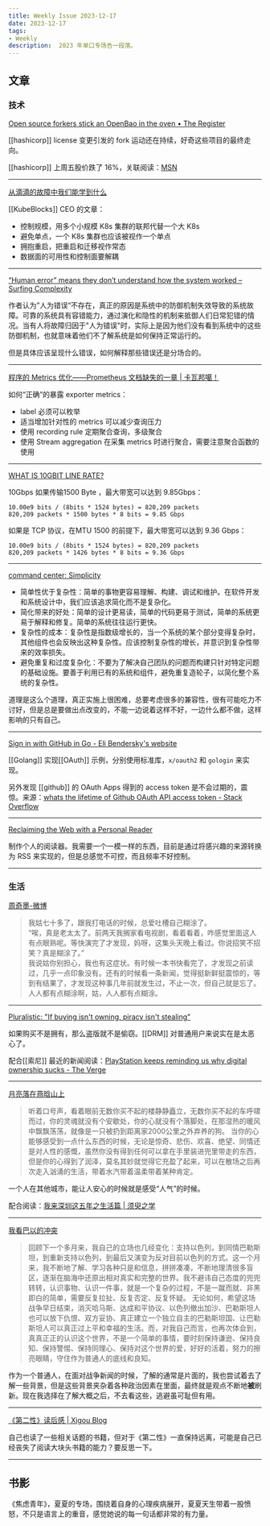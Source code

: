 ```yaml
---
title: Weekly Issue 2023-12-17
date: 2023-12-17
tags:
- Weekly
description:  2023 年单口专场告一段落。
---
```



## 文章

### 技术

[Open source forkers stick an OpenBao in the oven • The Register](https://www.theregister.com/2023/12/08/hashicorp_openbao_fork/)

[[hashicorp]] license 变更引发的 fork 运动还在持续，好奇这些项目的最终走向。

[[hashicorp]] 上周五股价跌了 16%，关联阅读：[MSN](https://www.msn.com/en-us/money/markets/why-hashicorp-stock-dropped-today/ar-AA1ldXMw?cvid=cb6eb32a86314fd19df2b9489a56c521&ei=16)

---

[从滴滴的故障中我们能学到什么](https://mp.weixin.qq.com/s/Oj4qGrYHq9-z87H2b9WDzg)

[[KubeBlocks]] CEO 的文章：
- 控制规模，用多个小规模 K8s 集群的联邦代替一个大 K8s
- 避免单点，一个 K8s 集群也应该被视作一个单点
- 拥抱重启，把重启和迁移视作常态
- 数据面的可用性和控制面要解耦

---

[“Human error” means they don’t understand how the system worked – Surfing Complexity](https://surfingcomplexity.blog/2023/12/10/human-error-means-they-dont-understand-how-the-system-worked/)

作者认为”人为错误“不存在，真正的原因是系统中的防御机制失效导致的系统故障。可靠的系统具有容错能力，通过演化和隐性的机制来抵御人们日常犯错的情况。当有人将故障归因于"人为错误"时，实际上是因为他们没有看到系统中的这些防御机制，也就意味着他们不了解系统是如何保持正常运行的。

但是具体应该呈现什么错误，如何解释那些错误还是分场合的。

---

[程序的 Metrics 优化——Prometheus 文档缺失的一章 | 卡瓦邦噶！](https://www.kawabangga.com/posts/5606)

如何“正确”的暴露 exporter metrics：
- label 必须可以枚举
- 适当增加针对性的 metrics 可以减少查询压力
- 使用 recording rule 定期聚合查询，多级聚合
- 使用 Stream aggregation 在采集 metrics 时进行聚合，需要注意聚合函数的使用

---

[WHAT IS 10GBIT LINE RATE?](https://www.fmad.io/blog/what-is-10g-line-rate)

10Gbps 如果传输1500 Byte ，最大带宽可以达到 9.85Gbps：
```
10.00e9 bits / (8bits * 1524 bytes) = 820,209 packets
820,209 packets * 1500 bytes * 8 bits = 9.85 Gbps
```

如果是 TCP 协议，在MTU 1500 的前提下，最大带宽可以达到 9.36 Gbps：
```
10.00e9 bits / (8bits * 1524 bytes) = 820,209 packets
820,209 packets * 1426 bytes * 8 bits = 9.36 Gbps
```

---


[command center: Simplicity](https://commandcenter.blogspot.com/2023/12/simplicity.html)

- 简单性优于复杂性：简单的事物更容易理解、构建、调试和维护。在软件开发和系统设计中，我们应该追求简化而不是复杂化。
- 简化带来的好处：简单的设计更易读，简单的代码更易于测试，简单的系统更易于解释和修复。简单的系统往往运行更快。
- 复杂性的成本：复杂性是指数级增长的，当一个系统的某个部分变得复杂时，其他组件也会反映出这种复杂性。应该控制复杂性的增长，并意识到复杂性带来的效率损失。
- 避免重复和过度复杂化：不要为了解决自己团队的问题而构建只针对特定问题的基础设施。要善于利用已有的系统和组件，避免重复造轮子，以简化整个系统的复杂性。

道理是这么个道理，真正实施上很困难，总要考虑很多的兼容性，很有可能吃力不讨好，但是总是要做出点改变的，不能一边说着这样不好，一边什么都不做，这样影响的只有自己。

---

[Sign in with GitHub in Go - Eli Bendersky's website](https://eli.thegreenplace.net/2023/sign-in-with-github-in-go/)

[[Golang]] 实现[[OAuth]] 示例，分别使用标准库，`x/oauth2` 和 `gologin` 来实现。

另外发现 [[github]] 的 OAuth Apps 得到的 access token 是不会过期的，震惊。来源：[whats the lifetime of Github OAuth API access token - Stack Overflow](https://stackoverflow.com/questions/26902600/whats-the-lifetime-of-github-oauth-api-access-token)

---

[Reclaiming the Web with a Personal Reader](https://olano.dev/2023-12-12-reclaiming-the-web-with-a-personal-reader/)

制作个人的阅读器。我需要一个一模一样的东西，目前是通过将感兴趣的来源转换为 RSS 来实现的，但是总感觉不可控，而且频率不好控制。

---


### 生活

[周奇墨-微博](https://weibo.com/3516836483/NwDki1NFu)

>我姑七十多了，跟我打电话的时候，总爱吐槽自己糊涂了。  
>“唉，真是老太太了。前两天我搁家看电视剧，看着看着，咋感觉里面这人有点眼熟呢。等快演完了才发现，妈呀，这集头天晚上看过。你说招笑不招笑？真是糊涂了。”  
>我说姑你别担心，我也有这症状。有时候一本书快看完了，才发现之前读过，几乎一点印象没有。还有的时候看一条新闻，觉得挺新鲜挺震惊的，等到有结果了，才发现这种事几年前就发生过，不止一次，但自己就是忘了。  
>人人都有点糊涂啊，姑，人人都有点糊涂。

---

[Pluralistic: "If buying isn't owning, piracy isn't stealing"](https://pluralistic.net/2023/12/08/playstationed/)

如果购买不是拥有，那么盗版就不是偷窃。[[DRM]] 对普通用户来说实在是太恶心了。

配合[[索尼]] 最近的新闻阅读：[PlayStation keeps reminding us why digital ownership sucks - The Verge](https://www.theverge.com/2023/12/5/23989290/playstation-digital-ownership-sucks)

---

[月亮落在燕晗山上](https://mp.weixin.qq.com/s/aS8ybS2M-vnwbfuye9Rweg)

>听着口号声，看着眼前无数你买不起的楼静静矗立，无数你买不起的车呼啸而过，你的灵魂就没有个安歇处，你的心就没有个落脚处，在那湿热的暖风中飘飘荡荡，就像是一只被扔到距离家2000公里之外弃养的狗。
>当你的心能够感受到一点什么东西的时候，无论是惊奇、悲伤、欢喜、绝望、同情还是对人性的感慨，虽然你没有得到任何可以拿在手里装进兜里带走的东西，但是你的心得到了润泽，莫名其妙就觉得它充盈了起来，可以在散场之后再次走入汹涌的生活，带着水汽带着温柔带着某种肯定。

一个人在其他城市，能让人安心的时候就是感受“人气”的时候。

配合阅读：[我来深圳这五年之生活篇 | 须臾之学](https://blog.xizhibei.me/2023/11/27/5yrs-in-shenzhen-life/)

---

[我看巴以的冲突](http://www.piginzoo.com/life/2023/11/13/israel-hamas)

>回顾下一个多月来，我自己的立场也几经变化：支持以色列，到同情巴勒斯坦，到重新支持以色列，到最后又演变为反对目前以色列的方式。这一个月来，我不断地了解、学习各种只是和信息，拼拼凑凑，不断地理清很多盲区，逐渐在脑海中还原出相对真实和完整的世界。我不避讳自己态度的兜兜转转，认识事物、认识一件事，就是一个复杂的过程，不是一蹴而就、非黑即白的简单，需要反复拉扯、反复否定、反复怀疑。
>无论如何，希望这场战争早日结束，消灭哈马斯、达成和平协议、以色列撤出加沙、巴勒斯坦人也可以放下仇恨、双方妥协、真正建立一个独立自主的巴勒斯坦国、让巴勒斯坦人可以真正过上平和幸福的生活。而，对我自己而言，也再次体会到，真真正正的认识这个世界，不是一个简单的事情，要时刻保持谦逊、保持良知、保持警惕、保持同理心、保持对这个世界的爱，好好的活着，努力的擦亮眼睛，守住作为普通人的底线和良知。

作为一个普通人，在面对战争新闻的时候，了解的通常是片面的，我也尝试着去了解一些背景，但是这些背景夹杂着各种政治因素在里面，最终就是观点不断地**被**刷新。现在我选择在了解大概之后，不去看这些，逃避虽可耻但有用。

---

[《第二性》读后感 | Xigou Blog](https://xigou.github.io/blog/2023/02/05/The-Second-Sex)

自己也读了一些相关话题的书籍，但对于《第二性》一直保持远离，可能是自己已经丧失了阅读大块头书籍的能力？要反思一下。

---

## 书影

《焦虑青年》，夏夏的专场，围绕着自身的心理疾病展开，夏夏天生带着一股愤怒，不只是语言上的重音，感觉她说的每一句话都非常的有力量。

